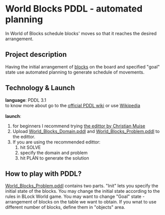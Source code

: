 # World Blocks PDDL - automated planning
In World of Blocks schedule blocks' moves so that it reaches the desired arrangement.

## Project description
Having the initial arrangement of [blocks](https://en.wikipedia.org/wiki/Blocks_world) on the board and specified "goal" state use automated planning to generate schedule of movements. 

## Technology & Launch
**language**: PDDL 3.1 <br> to know more about go to the [official PDDL wiki](https://planning.wiki/) or use [Wikipedia](https://en.wikipedia.org/wiki/Planning_Domain_Definition_Language#Current_situation) <br><br>
**launch**: 
1. for beginners I recommend trying [the edittor by Christian Muise](http://editor.planning.domains/)
2. Upload [World_Blocks_Domain.pddl](https://github.com/jedrzejkopiszka/World_Blocks_PDDL/blob/main/World_Blocks_Domain.pddl) and [World_Blocks_Problem.pddl](https://github.com/jedrzejkopiszka/World_Blocks_PDDL/blob/main/World_Blocks_Problem.pddl) to the edittor.
3. If you are using the recommended edittor:
    1. hit SOLVE
    2. specify the domain and problem
    3. hit PLAN to generate the solution
    
## How to play with PDDL?
[World_Blocks_Problem.pddl](https://github.com/jedrzejkopiszka/World_Blocks_PDDL/blob/main/World_Blocks_Problem.pddl) contains two parts. "Init" lets you specify the initial state of the blocks. You may change the initial state according to the rules in BLock World game. You may want to change "Goal" state - arrangement of blocks on the table we want to obtain. If you wnat to use different number of blocks, define them in "objects" area.
